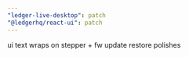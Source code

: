 ```yaml
---
"ledger-live-desktop": patch
"@ledgerhq/react-ui": patch
---
```


ui text wraps on stepper + fw update restore polishes
